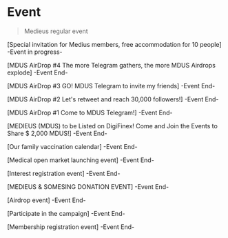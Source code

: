 # Event
> Medieus regular event

[Special invitation for Medius members, free accommodation for 10 people] -Event in progress-

[MDUS AirDrop #4 The more Telegram gathers, the more MDUS Airdrops explode] -Event End-

[MDUS AirDrop #3 GO! MDUS Telegram to invite my friends] -Event End-

[MDUS AirDrop #2 Let's retweet and reach 30,000 followers!] -Event End-

[MDUS AirDrop #1 Come to MDUS Telegram!] -Event End-

[MEDIEUS (MDUS) to be Listed on DigiFinex! Come and Join the Events to Share $ 2,000 MDUS!] -Event End-

[Our family vaccination calendar] -Event End-

[Medical open market launching event] -Event End-

[Interest registration event] -Event End-

[MEDIEUS & SOMESING DONATION EVENT] -Event End-

[Airdrop event] -Event End-

[Participate in the campaign] -Event End-

[Membership registration event] -Event End-